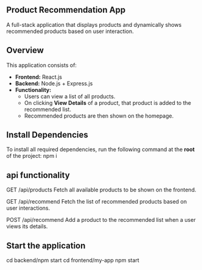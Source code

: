 ##  Product Recommendation App

A full-stack application that displays products and dynamically shows recommended products based on user interaction.

##  Overview

This application consists of:

- **Frontend:** React.js  
- **Backend:** Node.js + Express.js  
- **Functionality:**  
  - Users can view a list of all products.  
  - On clicking **View Details** of a product, that product is added to the recommended list.  
  - Recommended products are then shown on the homepage.

##  Install Dependencies
To install all required dependencies, run the following command at the **root** of the project:
npm i

##  api functionality
GET /api/products
Fetch all available products to be shown on the frontend.

GET /api/recommend
Fetch the list of recommended products based on user interactions.

POST /api/recommend
Add a product to the recommended list when a user views its details.

##  Start the application

cd backend/npm start
cd frontend/my-app npm start

